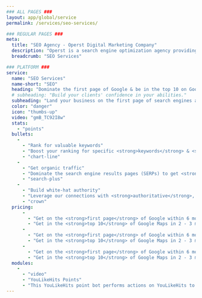 ```yaml
---
### ALL PAGES ###
layout: app/global/service
permalink: /services/seo-services/

### REGULAR PAGES ###
meta:
  title: "SEO Agency - Operst Digital Marketing Company"
  description: "Operst is a search engine optimization agency providing comprehensive search engine marketing. We get your website on the first page of Google & the top 10 on Google Maps."
  breadcrumb: "SEO Services"

### PLATFORM ###
service:
  name: "SEO Services"
  name-short: "SEO"
  heading: "Dominate the first page of Google & be in the top 10 on Google Maps."
  # subheading: "Build your clients' confidence in your abilities."
  subheading: "Land your business on the first page of search engines and <strong>harness valuable leads</strong>."
  color: "danger"
  icon: "thumbs-up"
  video: "gmB_TC92I8w"
  stats:
    - "points"
  bullets:
    -
      - "Rank for valuable keywords"
      - "Boost your ranking for specific <strong>keywords</strong> & <strong>search terms</strong>."
      - "chart-line"
    -
      - "Get organic traffic"
      - "Dominate the search engine results pages (SERPs) to get <strong>long-term organic clicks</strong> & <strong>engagement</strong>."
      - "search-plus"
    -
      - "Build white-hat authority"
      - "Leverage our connections with <strong>authoritative</strong>, <strong>high-quality websites</strong> to increase your site's metrics."
      - "crown"   
  pricing:
      -
        - "Get on the <strong>first page</strong> of Google within 6 months"
        - "Get in the <strong>top 10</strong> of Google Maps in 2 - 3 months"
      -
        - "Get on the <strong>first page</strong> of Google within 6 months"
        - "Get in the <strong>top 10</strong> of Google Maps in 2 - 3 months"
      -
        - "Get on the <strong>first page</strong> of Google within 6 months"
        - "Get in the <strong>top 10</strong> of Google Maps in 2 - 3 months"
  modules:
    -
      - "video"
      - "YouLikeHits Points"
      - "This YouLikeHits point bot performs actions on YouLikeHits to earn tons of points for you. Use your points to get followers, likes, and plays on any social media platform."
---
```

